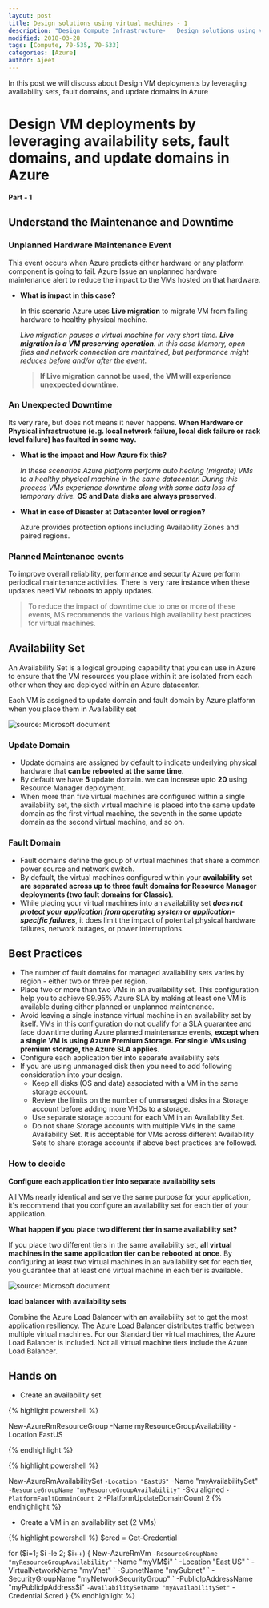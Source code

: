 ```yaml
---
layout: post
title: Design solutions using virtual machines - 1
description: "Design Compute Infrastructure-   Design solutions using virtual machines"
modified: 2018-03-28
tags: [Compute, 70-535, 70-533]
categories: [Azure]
author: Ajeet
---
```

In this post we will discuss about Design VM deployments by leveraging availability sets, fault domains, and update domains in Azure

<!--more-->

# Design VM deployments by leveraging availability sets, fault domains, and update domains in Azure 

**Part - 1**
## Understand the Maintenance and Downtime

### Unplanned Hardware Maintenance Event

This event occurs when Azure predicts either hardware or any platform component is going to fail.
Azure Issue an unplanned hardware maintenance alert to reduce the impact to the VMs hosted on that hardware.

-   **What is impact in this case?**

    In this scenario Azure uses **Live migration** to migrate VM from failing hardware to healthy physical machine.

    *Live migration pauses a virtual machine for very short time. **Live migration is a VM preserving operation**. in this case Memory, open files and network connection are maintained, but performance might reduces before and/or after the event.*
    >**If Live migration cannot be used, the VM will experience unexpected downtime.**

### An Unexpected Downtime

Its very rare, but does not means it never happens. **When Hardware or Physical infrastructure (e.g. local network failure, local disk failure or rack level failure) has faulted in some way.**

-   **What is the impact and How Azure fix this?**

    *In these scenarios Azure platform perform auto healing (migrate) VMs to a healthy physical machine in the same datacenter. 
    During this process VMs experience downtime along with some data loss of temporary drive.* 
**OS and Data disks are always preserved.**

-   **What in case of Disaster at Datacenter level or region?**

    Azure provides protection options including Availability Zones and paired regions.

### Planned Maintenance events
To improve overall reliability, performance and security Azure perform periodical maintenance activities. There is very rare instance when these updates need VM reboots to apply updates. 

> To reduce the impact of downtime due to one or more of these events, MS recommends the various high availability best practices for virtual machines.

## Availability Set
An Availability Set is a logical grouping capability that you can use in Azure to ensure that the VM resources you place within it are isolated from each other when they are deployed within an Azure datacenter. 

Each VM  is assigned to update domain and fault domain by Azure platform when you place them in Availability set

![source: Microsoft document](https://docs.microsoft.com/en-us/azure/includes/media/virtual-machines-common-manage-availability/ud-fd-configuration.png)

### Update Domain
-   Update domains are assigned by default to indicate underlying physical hardware that **can be rebooted at the same time**. 
-   By default we have **5** update domain. we can increase upto **20** using Resource Manager deployment.
-   When more than five virtual machines are configured within a single availability set, the sixth virtual machine is placed into the same update domain as the first virtual machine, the seventh in the same update domain as the second virtual machine, and so on. 

### Fault Domain

-   Fault domains define the group of virtual machines that share a common power source and network switch. 
-   By default, the virtual machines configured within your **availability set are separated across up to three fault domains for Resource Manager deployments (two fault domains for Classic)**. 
-   While placing your virtual machines into an availability set ***does not protect your application from operating system or application-specific failures***, it does limit the impact of potential physical hardware failures, network outages, or power interruptions.

## Best Practices 
-   The number of fault domains for managed availability sets varies by region - either two or three per region.
-   Place two or more than two VMs in an availability set. This configuration help you to  achieve  99.95% Azure SLA by making at least one VM is available during either planned or unplanned maintenance.
-   Avoid leaving a single instance virtual machine in an availability set by itself. VMs in this configuration do not qualify for a SLA guarantee and face downtime during Azure planned maintenance events, **except when a single VM is using Azure Premium Storage. For single VMs using premium storage, the Azure SLA applies**.
-   Configure each application tier into separate availability sets
-   If you are using unmanaged disk then you need to add following consideration into your design.
    -   Keep all disks (OS and data) associated with a VM in the same storage account.
    -   Review the limits on the number of unmanaged disks in a Storage account before adding more VHDs to a storage.
    -   Use separate storage account for each VM in an Availability Set. 
    -   Do not share Storage accounts with multiple VMs in the same Availability Set. It is acceptable for VMs across different Availability Sets to share storage accounts if above best practices are followed.

### How to decide 
**Configure each application tier into separate availability sets**

All VMs nearly identical and serve the same purpose for your application, it's recommend that you configure an availability set for each tier of your application.

**What happen if you place two different tier in same availability set?**

If you place two different tiers in the same availability set, **all virtual machines in the same application tier can be rebooted at once**. By configuring at least two virtual machines in an availability set for each tier, you guarantee that at least one virtual machine in each tier is available.

![source: Microsoft document](https://docs.microsoft.com/en-us/azure/includes/media/virtual-machines-common-manage-availability/application-tiers.png)

**load balancer with availability sets**

Combine the Azure Load Balancer with an availability set to get the most application resiliency. The Azure Load Balancer distributes traffic between multiple virtual machines. For our Standard tier virtual machines, the Azure Load Balancer is included. Not all virtual machine tiers include the Azure Load Balancer. 

## Hands on
-   Create an availability set

{% highlight powershell %}

New-AzureRmResourceGroup -Name myResourceGroupAvailability -Location EastUS

{% endhighlight %}

{% highlight powershell %}

New-AzureRmAvailabilitySet `
   -Location "EastUS" `
   -Name "myAvailabilitySet" `
   -ResourceGroupName "myResourceGroupAvailability" `
   -Sku aligned `
   -PlatformFaultDomainCount 2 `
   -PlatformUpdateDomainCount 2
{% endhighlight %}

-   Create a VM in an availability set (2 VMs)

{% highlight powershell %}
   $cred = Get-Credential

   for ($i=1; $i -le 2; $i++)
{
    New-AzureRmVm `
        -ResourceGroupName "myResourceGroupAvailability" `
        -Name "myVM$i" `
        -Location "East US" `
        -VirtualNetworkName "myVnet" `
        -SubnetName "mySubnet" `
        -SecurityGroupName "myNetworkSecurityGroup" `
        -PublicIpAddressName "myPublicIpAddress$i" `
        -AvailabilitySetName "myAvailabilitySet" `
        -Credential $cred
}
{% endhighlight %}